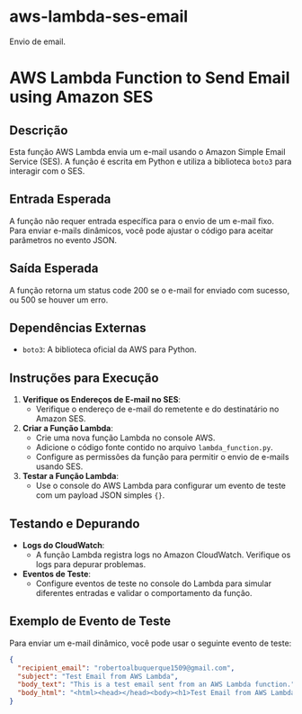 # aws-lambda-ses-email
Envio de email.

# AWS Lambda Function to Send Email using Amazon SES

## Descrição
Esta função AWS Lambda envia um e-mail usando o Amazon Simple Email Service (SES). A função é escrita em Python e utiliza a biblioteca `boto3` para interagir com o SES.

## Entrada Esperada
A função não requer entrada específica para o envio de um e-mail fixo. Para enviar e-mails dinâmicos, você pode ajustar o código para aceitar parâmetros no evento JSON.

## Saída Esperada
A função retorna um status code 200 se o e-mail for enviado com sucesso, ou 500 se houver um erro.

## Dependências Externas
- `boto3`: A biblioteca oficial da AWS para Python.

## Instruções para Execução
1. **Verifique os Endereços de E-mail no SES**:
   - Verifique o endereço de e-mail do remetente e do destinatário no Amazon SES.
2. **Criar a Função Lambda**:
   - Crie uma nova função Lambda no console AWS.
   - Adicione o código fonte contido no arquivo `lambda_function.py`.
   - Configure as permissões da função para permitir o envio de e-mails usando SES.
3. **Testar a Função Lambda**:
   - Use o console do AWS Lambda para configurar um evento de teste com um payload JSON simples `{}`.

## Testando e Depurando
- **Logs do CloudWatch**:
  - A função Lambda registra logs no Amazon CloudWatch. Verifique os logs para depurar problemas.
- **Eventos de Teste**:
  - Configure eventos de teste no console do Lambda para simular diferentes entradas e validar o comportamento da função.

## Exemplo de Evento de Teste
Para enviar um e-mail dinâmico, você pode usar o seguinte evento de teste:

```json
{
  "recipient_email": "robertoalbuquerque1509@gmail.com",
  "subject": "Test Email from AWS Lambda",
  "body_text": "This is a test email sent from an AWS Lambda function.",
  "body_html": "<html><head></head><body><h1>Test Email from AWS Lambda</h1><p>This is a test email sent from an AWS Lambda function.</p></body></html>"
}

